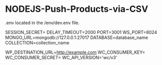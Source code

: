 # NODEJS-Push-Products-via-CSV



.env located in the /env/dev.env file.

SESSION_SECRET=
DELAY_TIMEOUT=2000
PORT=3001
WS_PORT=8024
MONGO_URL=mongodb://127.0.0.1:27017
DATABASE=database_name
COLLECTION=collection_name

WP_DESTINATION_URL=http://example.com
WC_CONSUMER_KEY=
WC_CONSUMER_SECRET=
WC_API_VERSION='wc/v3'